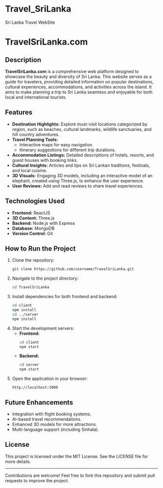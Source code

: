 # Travel_SriLanka
Sri Lanka Travel WebSite

# TravelSriLanka.com

## Description
**TravelSriLanka.com** is a comprehensive web platform designed to showcase the beauty and diversity of Sri Lanka. This website serves as a guide for travelers, providing detailed information on popular destinations, cultural experiences, accommodations, and activities across the island. It aims to make planning a trip to Sri Lanka seamless and enjoyable for both local and international tourists.

## Features
- **Destination Highlights:** Explore must-visit locations categorized by region, such as beaches, cultural landmarks, wildlife sanctuaries, and hill country adventures.
- **Travel Planning Tools:** 
  - Interactive maps for easy navigation.
  - Itinerary suggestions for different trip durations.
- **Accommodation Listings:** Detailed descriptions of hotels, resorts, and guest houses with booking links.
- **Cultural Insights:** Articles and tips on Sri Lankan traditions, festivals, and local cuisine.
- **3D Visuals:** Engaging 3D models, including an interactive model of an elephant, created using Three.js, to enhance the user experience.
- **User Reviews:** Add and read reviews to share travel experiences.

## Technologies Used
- **Frontend:** ReactJS
- **3D Content:** Three.js
- **Backend:** Node.js with Express
- **Database:** MongoDB
- **Version Control:** Git

## How to Run the Project
1. Clone the repository:
   ```bash
   git clone https://github.com/username/TravelSriLanka.git
   ```
2. Navigate to the project directory:
   ```bash
   cd TravelSriLanka
   ```
3. Install dependencies for both frontend and backend:
   ```bash
   cd client
   npm install
   cd ../server
   npm install
   ```
4. Start the development servers:
   - **Frontend:**
     ```bash
     cd client
     npm start
     ```
   - **Backend:**
     ```bash
     cd server
     npm start
     ```
5. Open the application in your browser:
   ```
   http://localhost:3000
   ```

## Future Enhancements
- Integration with flight booking systems.
- AI-based travel recommendations.
- Enhanced 3D models for more attractions.
- Multi-language support (including Sinhala).

## License
This project is licensed under the MIT License. See the LICENSE file for more details.

---

Contributions are welcome! Feel free to fork this repository and submit pull requests to improve the project.


